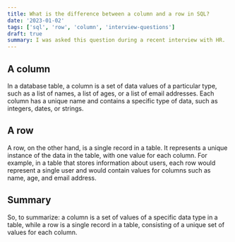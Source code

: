 ```yaml
---
title: What is the difference between a column and a row in SQL?
date: '2023-01-02'
tags: ['sql', 'row', 'column', 'interview-questions']
draft: true
summary: I was asked this question during a recent interview with HR.
---
```


## A column

In a database table, a column is a set of data values of a particular type, such as a list of names, a list of ages, or a list of email addresses. Each column has a unique name and contains a specific type of data, such as integers, dates, or strings.

## A row

A row, on the other hand, is a single record in a table. It represents a unique instance of the data in the table, with one value for each column. For example, in a table that stores information about users, each row would represent a single user and would contain values for columns such as name, age, and email address.

## Summary

So, to summarize: a column is a set of values of a specific data type in a table, while a row is a single record in a table, consisting of a unique set of values for each column.
